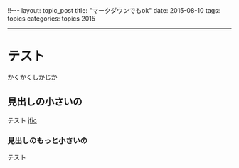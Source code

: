 !!---
layout: topic_post
title:  "マークダウンでもok"
date: 2015-08-10
tags: topics
categories: topics 2015

---

# テスト

かくかくしかじか

## 見出しの小さいの

テスト [jfic]

### 見出しのもっと小さいの

テスト

[jfic]: http://www.jfic-japan.com


